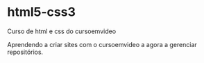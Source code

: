 # html5-css3
 Curso de html e css do cursoemvideo

 Aprendendo a criar sites com o cursoemvideo a agora a gerenciar repositórios.
